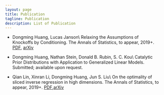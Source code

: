 ```yaml
---
layout: page
title: Publication
tagline: Publication
description: List of Publication
---
```


- Dongming Huang, Lucas Janson\\
Relaxing the Assumptions of Knockoffs by Conditioning. The Annals of Statistics, to appear, 2019+. 
[PDF](cknockoff.pdf), [arXiv](https://arxiv.org/abs/1903.02806)

- Dongming Huang, Nathan Stein, Donald B. Rubin, S. C. Kou\\
Catalytic Prior Distributions with Application to Generalized Linear Models. Submitted; available upon request. 

- Qian Lin, Xinran Li, Dongming Huang, Jun S. Liu\\
On the optimality of sliced inverse regression in high dimensions. The Annals of Statistics, to appear, 2019+. [PDF](https://www.e-publications.org/ims/submission/AOS/user/submissionFile/35677?confirm=af74fff9),[arXiv](https://arxiv.org/abs/1701.06009)


